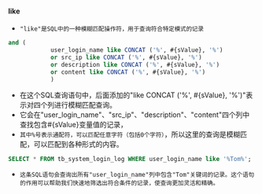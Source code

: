#### like
* `"like"是SQL中的一种模糊匹配操作符，用于查询符合特定模式的记录`
```sql
and (
            user_login_name like CONCAT ('%', #{sValue}, '%')
            or src_ip like CONCAT ('%', #{sValue}, '%')
            or description like CONCAT ('%', #{sValue}, '%')
            or content like CONCAT ('%', #{sValue}, '%')
            )
```
* 在这个SQL查询语句中，后面添加的"like CONCAT ('%', #{sValue}, '%')"表示对四个列进行模糊匹配查询。
* 它会在"user_login_name"、"src_ip"、"description"、"content"四个列中查找包含#{sValue}变量值的记录，
* `其中%号表示通配符，可以匹配任意字符（包括0个字符）`，所以这里的查询是模糊匹配，可以匹配到各种形式的内容。


```sql
SELECT * FROM tb_system_login_log WHERE user_login_name like '%Tom%';
```
* `这条SQL语句会查询出所有"user_login_name"列中包含"Tom"关键词的记录。这个语句的作用可以帮助我们快速地筛选出符合条件的记录，使查询更加灵活和精确。`


